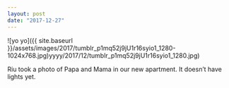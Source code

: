 ```yaml
---
layout: post
date: "2017-12-27"
---
```


![yo yo]({{ site.baseurl }}/assets/images/2017/tumblr_p1mq52j9jU1r16syio1_1280-1024x768.jpg)yyyy/2017/12/tumblr_p1mq52j9jU1r16syio1_1280.jpg)

Riu took a photo of Papa and Mama in our new apartment. It doesn’t have lights yet.
